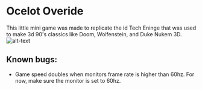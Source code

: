 # Ocelot Overide
 This little mini game was made to replicate the id Tech Eninge that was used to make 3d 90's classics like Doom, Wolfenstein, and Duke Nukem 3D.
![alt-text](https://raw.githubusercontent.com/JoelUrena/ocelot-overide/main/preview.gif)

## Known bugs:
- Game speed doubles when monitors frame rate is higher than 60hz. For now, make sure the monitor is set to 60hz. 
